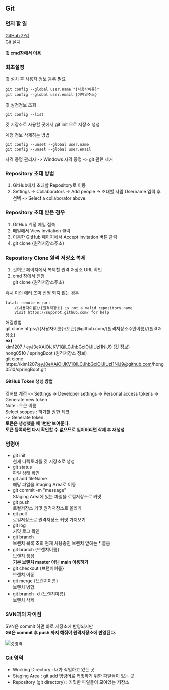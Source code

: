 
## Git

### 먼저 할 일
[GitHub 가입](https://github.com/)  
[Git 설치](https://git-scm.com/download/)  

**깃 cmd창에서 이용**

### 최초설정
깃 설치 후 사용자 정보 등록 필요  
```
git config --global user.name "{사용자이름}"
git config --global user.email {이메일주소}
```
깃 설정정보 조회 
``` 
git config --list
```

깃 저장소로 사용할 곳에서 git init 으로 저장소 생성

계정 정보 삭제하는 방법
``` 
git config --unset --global user.name  
git config --unset --global user.email  
```
자격 증명 관리자 -> Windows 자격 증명 -> git 관련 제거

### Repository 초대 방법
1. GitHub에서 초대할 Repository로 이동
2. Settings -> Collaborators -> Add people -> 초대할 사람 Username 입력 후 선택 -> Select a collaborator above

### Repository 초대 받은 경우
1. GitHub 계정 메일 접속
2. 메일에서 View Invitation 클릭
2. 이동한 GitHub 페이지에서 Accept invitation 버튼 클릭
3. git clone {원격저장소주소}

### Repository Clone 원격 저장소 복제
1. 깃허브 페이지에서 복제할 원격 저장소 URL 확인
2. cmd 창에서 진행  
git clone {원격저장소주소}

혹시 이런 에러 뜨며 진행 되지 않는 경우
```
fatal: remote error:
    /{사용자이름}/{원격저장소} is not a valid repository name
    Visit https://supprot.github.com/ for help
```
해결방법  
git clone https://{사용자이름}:{토큰}@github.com/{원격저장소주인이름}/{원격저장소}  
**ex)**  
kim1207 / eyJ0eXAiOiJKV1QiLCJhbGciOiJIUzI1NiJ9 (깃 정보)  
hong0510 / springBoot (원격저장소 정보)  
git clone https://kim1207:eyJ0eXAiOiJKV1QiLCJhbGciOiJIUzI1NiJ9@github.com/hong0510/springBoot.git


#### GitHub Token 생성 방법
깃허브 계정 -> Settings -> Developer settings -> Personal access tokens -> Generate new token  
Note : 토큰 이름  
Select scopes : 허가할 권한 체크  
-> Generate token  
**토큰은 생성했을 때 1번만 보여준다.  
토큰 등록하면 다시 확인할 수 없으므로 잊어버리면 삭제 후 재생성**

### 명령어
- git init  
현재 디렉토리를 깃 저장소로 생성
- git status  
파일 상태 확인
- git add fileName  
해당 파일을 Staging Area로 이동
- git commit -m "message"  
Staging Area에 있는 파일을 로컬저장소로 커밋
- git push  
로컬저장소 커밋 원격저장소로 올리기
- git pull  
로컬저장소로 원격저장소 커밋 가져오기
- git log  
커밋 로그 확인
- git branch  
브랜치 목록 조회
현재 사용중인 브랜치 앞에는 * 붙음
- git branch {브랜치이름}  
브랜치 생성  
**기본 브랜치 master 아닌 main 이용하기**
- git checkout {브랜치이름}  
브랜치 이동 
- git merge {브랜치이름}  
브랜치 병합
- git branch -d {브랜치이름}  
브랜치 삭제

### SVN과의 차이점
SVN은 commit 하면 바로 저장소에 반영되지만  
**Git은 commit 후 push 까지 해줘야 원격저장소에 반영된다.**

![깃영역](https://user-images.githubusercontent.com/39661858/167563800-fe1f285e-ce53-4e3f-800e-223e31d571f0.png) 

### Git 영역
- Working Directory : 내가 작업하고 있는 곳
- Staging Area : git add 명령어로 커밋하기 위한 파일들이 있는 곳
- Repository (git directory) : 커밋한 파일들이 모여있는 저장소
